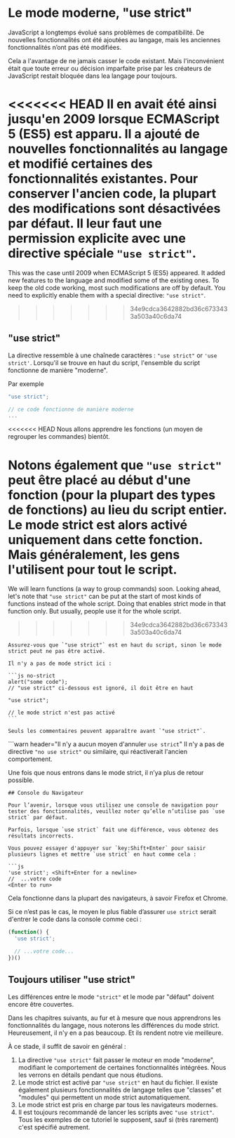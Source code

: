 # Le mode moderne, "use strict"

JavaScript a longtemps évolué sans problèmes de compatibilité. De nouvelles fonctionnalités ont été ajoutées au langage, mais les anciennes fonctionnalités n’ont pas été modifiées.

Cela a l'avantage de ne jamais casser le code existant. Mais l'inconvénient était que toute erreur ou décision imparfaite prise par les créateurs de JavaScript restait bloquée dans lea langage pour toujours.

<<<<<<< HEAD
Il en avait été ainsi jusqu'en 2009 lorsque ECMAScript 5 (ES5) est apparu. Il a ajouté de nouvelles fonctionnalités au langage et modifié certaines des fonctionnalités existantes. Pour conserver l'ancien code, la plupart des modifications sont désactivées par défaut. Il leur faut une permission explicite avec une directive spéciale `"use strict"`.
=======
This was the case until 2009 when ECMAScript 5 (ES5) appeared. It added new features to the language and modified some of the existing ones. To keep the old code working, most such modifications are off by default. You need to explicitly enable them with a special directive: `"use strict"`.
>>>>>>> 34e9cdca3642882bd36c6733433a503a40c6da74

## "use strict"

La directive ressemble à une chaînede caractères : `"use strict"` or `'use strict'`. Lorsqu'il se trouve en haut du script, l'ensemble du script fonctionne de manière "moderne".

Par exemple

```js
"use strict";

// ce code fonctionne de manière moderne
...
```

<<<<<<< HEAD
Nous allons apprendre les fonctions (un moyen de regrouper les commandes) bientôt.

Notons également que `"use strict"` peut être placé au début d'une fonction (pour la plupart des types de fonctions) au lieu du script entier. Le mode strict est alors activé uniquement dans cette fonction. Mais généralement, les gens l'utilisent pour tout le script.
=======
We will learn functions (a way to group commands) soon. Looking ahead, let's note that `"use strict"` can be put at the start of most kinds of functions instead of the whole script. Doing that enables strict mode in that function only. But usually, people use it for the whole script.
>>>>>>> 34e9cdca3642882bd36c6733433a503a40c6da74


````warn header="Assurez-vous que \"use strict\" est tout en haut"
Assurez-vous que `"use strict"` est en haut du script, sinon le mode strict peut ne pas être activé.

Il n'y a pas de mode strict ici :

```js no-strict
alert("some code");
// "use strict" ci-dessous est ignoré, il doit être en haut

"use strict";

// le mode strict n'est pas activé
```

Seuls les commentaires peuvent apparaître avant `"use strict"`.
````

```warn header="Il n'y a aucun moyen d'annuler `use strict`"
Il n'y a pas de directive `"no use strict"` ou similaire, qui réactiverait l'ancien comportement.

Une fois que nous entrons dans le mode strict, il n’ya plus de retour possible.
```
## Console du Navigateur

Pour l’avenir, lorsque vous utilisez une console de navigation pour tester des fonctionnalités, veuillez noter qu’elle n’utilise pas `use strict` par défaut.

Parfois, lorsque `use strict` fait une différence, vous obtenez des résultats incorrects.

Vous pouvez essayer d'appuyer sur `key:Shift+Enter` pour saisir plusieurs lignes et mettre `use strict` en haut comme cela :

```js
'use strict'; <Shift+Enter for a newline>
//  ...votre code
<Enter to run>
```

Cela fonctionne dans la plupart des navigateurs, à savoir Firefox et Chrome.

Si ce n’est pas le cas, le moyen le plus fiable d’assurer `use strict` serait d'entrer le code dans la console comme ceci :

```js
(function() {
  'use strict';

  // ...votre code...
})()
```

## Toujours utiliser "use strict"

Les différences entre le mode `"strict"` et le mode par "défaut" doivent encore être couvertes.

Dans les chapitres suivants, au fur et à mesure que nous apprendrons les fonctionnalités du langage, nous noterons les différences du mode strict. Heureusement, il n'y en a pas beaucoup. Et ils rendent notre vie meilleure.

À ce stade, il suffit de savoir en général :

1. La directive `"use strict"` fait passer le moteur en mode "moderne", modifiant le comportement de certaines fonctionnalités intégrées. Nous les verrons en détails pendant que nous étudions.
2. Le mode strict est activé par `"use strict"` en haut du fichier. Il existe également plusieurs fonctionnalités de langage telles que "classes" et "modules" qui permettent un mode strict automatiquement.
3. Le mode strict est pris en charge par tous les navigateurs modernes.
4. Il est toujours recommandé de lancer les scripts avec `"use strict"`. Tous les exemples de ce tutoriel le supposent, sauf si (très rarement) c'est spécifié autrement.
